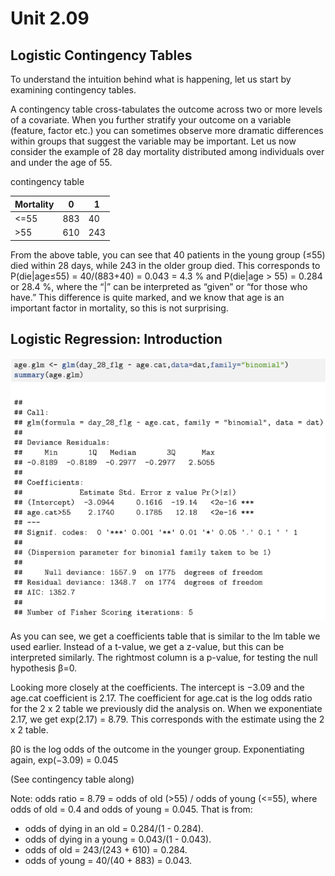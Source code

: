 # Unit 2.09

## Logistic Contingency Tables

To understand the intuition behind what is happening, let us start by examining contingency tables.

A contingency table cross-tabulates the outcome across two or more levels of a covariate. When you further stratify your outcome on a variable (feature, factor etc.) you can sometimes observe more dramatic differences within groups that suggest the variable may be important. Let us now consider the example of 28 day mortality distributed among individuals over and under the age of 55. 

contingency table

| Mortality | 0  | 1 |
|-----------|----|---|
|<=55       | 883| 40|
|>55        | 610|243|

From the above table, you can see that 40 patients in the young group (≤55) died within 28 days, while 243 in the older group died. This corresponds to P(die|age≤55) = 40/(883+40) = 0.043 = 4.3 % and P(die|age > 55) = 0.284 or 28.4 %, where the “|” can be interpreted as “given” or “for those who have.” This difference is quite marked, and we know that age is an important factor in mortality, so this is not surprising.

## Logistic Regression: Introduction

![Code Example](https://github.com/tatpongkatanyukul/Collaborative/blob/main/u209codeExample.png)

As you can see, we get a coefficients table that is similar to the lm table we used earlier. Instead of a t-value, we get a z-value, but this can be interpreted similarly. The rightmost column is a p-value, for testing the null hypothesis β=0.

Looking more closely at the coefficients. The intercept is −3.09 and the age.cat coefficient is 2.17. The coefficient for age.cat is the log odds ratio for the 2 x 2 table we previously did the analysis on. When we exponentiate 2.17, we get exp(2.17) = 8.79. This corresponds with the estimate using the 2 x 2 table.

β0  is the log odds of the outcome in the younger group. Exponentiating again, exp(−3.09) = 0.045

(See contingency table along)

Note: odds ratio = 8.79 = odds of old (>55) / odds of young (<=55),
where odds of old = 0.4 and odds of young = 0.045.
That is from: 
  * odds of dying in an old = 0.284/(1 - 0.284).
  * odds of dying in a young = 0.043/(1 - 0.043).
  * odds of old = 243/(243 + 610) = 0.284.
  * odds of young =  40/(40 + 883) = 0.043.



